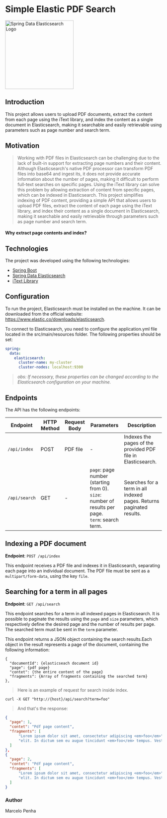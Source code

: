 # Simple Elastic PDF Search

<p align="start">
  <img width="220px" src="https://mkyong.com/wp-content/uploads/2017/03/spring-data-elasticsearch-logo.png" alt="Spring Data Elasticsearch Logo">
</p>

## Introduction
<p >
  This project allows users to upload PDF documents, extract the content from each page using the iText library, and index the content as a single document in Elasticsearch, making it searchable and easily retrievable using parameters such as page number and search term. 
</p>

## Motivation
>  Working with PDF files in Elasticsearch can be challenging due to the lack of built-in support for extracting page numbers and their content. Although Elasticsearch's native PDF processor can transform PDF files into base64 and ingest its, it does not provide accurate information about the number of pages, making it difficult to perform full-text searches on specific pages. Using the iText library can solve this problem by allowing extraction of content from specific pages, which can be indexed in Elasticsearch. This project simplifies indexing of PDF content, providing a simple API that allows users to upload PDF files, extract the content of each page using the iText library, and index their content as a single document in Elasticsearch, making it searchable and easily retrievable through parameters such as page number and search term.


#### Why extract page contents and index?


## Technologies
The project was developed using the following technologies:

- [Spring Boot](https://spring.io/projects/spring-boot)
- [Spring Data Elasticsearch](https://spring.io/projects/spring-data-elasticsearch)
- [iText Library](https://itextpdf.com/)

## Configuration

To run the project, Elasticsearch must be installed on the machine. It can be downloaded from the official website: https://www.elastic.co/downloads/elasticsearch.

To connect to Elasticsearch, you need to configure the application.yml file located in the src/main/resources folder. The following properties should be set:

```yaml
spring:
  data:
    elasticsearch:
      cluster-name: my-cluster
      cluster-nodes: localhost:9300
```

> <i> obs: If necessary, these properties can be changed according to the Elasticsearch configuration on your machine. </i>

## Endpoints

The API has the following endpoints:

| Endpoint | HTTP Method | Request Body | Parameters | Description |
| --- | --- | --- | --- | --- |
| `/api/index` | POST | PDF file | - | Indexes the pages of the provided PDF file in Elasticsearch. |
| `/api/search` | GET | - | `page`: page number (starting from 0).<br>`size`: number of results per page.<br>`term`: search term. | Searches for a term in all indexed pages. Returns paginated results. |

## Indexing a PDF document

**Endpoint**: `POST /api/index`

This endpoint receives a PDF file and indexes it in Elasticsearch, separating each page into an individual document. The PDF file must be sent as a `multipart/form-data`, using the key `file`.

## Searching for a term in all pages

**Endpoint**: `GET /api/search`

This endpoint searches for a term in all indexed pages in Elasticsearch. It is possible to paginate the results using the `page` and `size` parameters, which respectively define the desired page and the number of results per page. The searched term must be sent in the `term` parameter.

This endpoint returns a JSON object containing the search results.Each object in the result represents a page of the document, containing the following information:

```
{
  "documentId": {elasticseach document id}
  "page": {pdf page}
  "contet": {the entire content of the page}
  "fragments": {Array of fragments containing the searched term}
},
```

> Here is an example of request for search inside index.

```curl
curl -X GET "http://{host}/api/search?term=foo"
```
> And that's the response:

```json
{
  "page": 1,
  "contet": "Pdf page content",
  "fragments": [ 
      "Lorem ipsum dolor sit amet, consectetur adipiscing <em>foo</em>",
      "elit. In dictum sem eu augue tincidunt <em>foo</em> tempus. Vestibulum ante ipsum"
  ]
},
{
  "page": 2,
  "contet": "Pdf page content",
  "fragments": [ 
      "Lorem ipsum dolor sit amet, consectetur adipiscing <em>foo</em>",
      "elit. In dictum sem eu augue tincidunt <em>foo</em> tempus. Vestibulum ante ipsum"
  ]
}
```
### Author
Marcelo Penha
